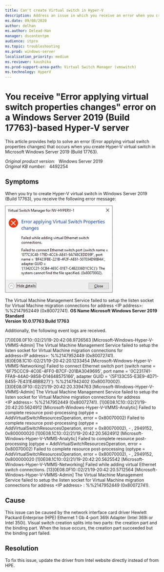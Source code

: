 ```yaml
---
title: Can't create Virtual switch in Hyper-V
description: Address an issue in which you receive an error when you create Hyper-V virtual switch in Windows Server 2019 (Build 17763).
ms.date: 09/08/2020
author: delhan
ms.author: Delead-Han
manager: dscontentpm
audience: itpro
ms.topic: troubleshooting
ms.prod: windows-server
localization_priority: medium
ms.reviewer: kaushika
ms.prod-support-area-path: Virtual Switch Manager (vmswitch)
ms.technology: HyperV
---
```

# You receive "Error applying virtual switch properties changes" error on a Windows Server 2019 (Build 17763)-based Hyper-V server

This article provides help to solve an error (Error applying virtual switch properties changes) that occurs when you create Hyper-V virtual switch in Microsoft Windows Server 2019 (Build 17763).

_Original product version:_ &nbsp; Windows Server 2019  
_Original KB number:_ &nbsp; 4492254

## Symptoms

When you try to create Hyper-V virtual switch in Windows Server 2019 (Build 17763), you receive the following error message:

![Screenshot of error message](./media/error-applying-virtual-switch-properties-changes/error-message-dialog-box.png)  

The Virtual Machine Management Service failed to setup the listen socket for Virtual Machine migration connections for address \<IP address>: %%2147952449 (0x80072741). 
 **OS Name Microsoft Windows Server 2019 Standard**  
 **Version 10.0.17763 Build 17763**  

Additionally, the following event logs are received.

 [7]0E08.0F10::02/21/19-20:42:08.9726563 [Microsoft-Windows-Hyper-V-VMMS-Admin] The Virtual Machine Management Service failed to setup the listen socket for Virtual Machine migration connections for address\<IP address>: %%2147952449 (0x80072741). 
 [6]0E08.1C10::02/21/19-20:42:20.1233454 [Microsoft-Windows-Hyper-V-VMMS-Networking] Failed to connect Ethernet switch port (switch name = '6F75CCC9-4C0E-4FF0-B7CF-201BA3049695', port name = '0C231741-FFA9-44A0-9858-D14648575166', adapter GUID = '{5F133C55-E3E9-4D71-B455-7E431E4BBB27}'): %%2147942402 (0x80070002). 
 [3]0E08.0F10::02/21/19-20:42:20.3394763 [Microsoft-Windows-Hyper-V-VMMS-Admin] The Virtual Machine Management Service failed to setup the listen socket for Virtual Machine migration connections for address \<IP address>: %%2147952449 (0x80072741). 
 [1]0E08.1C10::02/21/19-20:42:20.5624912 [Microsoft-Windows-Hyper-V-VMMS-Analytic] Failed to complete resource post-processing (optype = AddVirtualSwitchResourcesOperation, error = 0x80070002) Failed to complete resource post-processing (optype = AddVirtualSwitchResourcesOperation, error = 0x80070002), - , 2949152, 0x800000020 
 [1]0E08.1C10::02/21/19-20:42:20.5624912 [Microsoft-Windows-Hyper-V-VMMS-Analytic] Failed to complete resource post-processing (optype = AddVirtualSwitchResourcesOperation, error = 0x80070002) Failed to complete resource post-processing (optype = AddVirtualSwitchResourcesOperation, error = 0x80070002), - , 2949152, 0x800000020 
 [1]0E08.1C10::02/21/19-20:42:20.5625542 [Microsoft-Windows-Hyper-V-VMMS-Networking] Failed while adding virtual Ethernet switch connections. 
 [13]0E08.0F10::02/21/19-20:42:20.5712564 [Microsoft-Windows-Hyper-V-VMMS-Admin] The Virtual Machine Management Service failed to setup the listen socket for Virtual Machine migration connections for address \<IP address> : %%2147952449 (0x80072741). 

## Cause

This issue can be caused by the network interface card driver Hewlett Packard Enterprise (HPE) Ethernet 1 Gb 4-port 369i Adapter (Intel 369i or Intel 350i).
 Visual switch creation splits into two parts: the creation part and the binding part. When the issue occurs, the creation part succeeded but the binding part failed. 

## Resolution

To fix this issue, update the driver from Intel website directly instead of from HPE.
